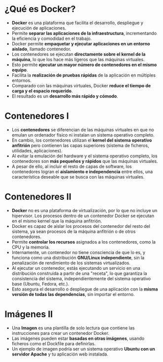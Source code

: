 # ¿Qué es Docker?

- **Docker** es una plataforma que facilita el desarrollo, despliegue y ejecución de aplicaciones.
- Permite **separar las aplicaciones de la infraestructura**, incrementando la eficiencia y comodidad en el trabajo.
- Docker permite **empaquetar y ejecutar aplicaciones en un entorno aislado**, llamado contenedor.
- Los contenedores se ejecutan **directamente sobre el kernel de la máquina**, lo que los hace más ligeros que las máquinas virtuales.
- Esto permite **ejecutar un mayor número de contenedores en el mismo equipo**.
- Facilita la **realización de pruebas rápidas** de la aplicación en múltiples entornos.
- Comparado con las máquinas virtuales, Docker **reduce el tiempo de carga y el espacio requerido**.
- El resultado es un **desarrollo más rápido y cómodo**.

# Contenedores I

- Los **contenedores** se diferencian de las máquinas virtuales en que no emulan un ordenador físico ni instalan un sistema operativo completo.
- En cambio, los contenedores utilizan el **kernel del sistema operativo anfitrión** pero contienen las capas superiores (sistema de ficheros, utilidades, aplicaciones).
- Al evitar la emulación del hardware y el sistema operativo completo, los contenedores son **más pequeños y rápidos** que las máquinas virtuales.
- A pesar de ello, al incluir el resto de capas de software, los contenedores logran el **aislamiento e independencia** entre ellos, una característica deseable que se busca con las máquinas virtuales.

# Contenedores II

- **Docker** no es una plataforma de virtualización, por lo que no incluye un hipervisor. Los procesos dentro de un contenedor Docker se ejecutan en el mismo kernel que la máquina anfitrión.
- Docker es capaz de aislar los procesos del contenedor del resto del sistema, ya sean procesos de la máquina anfitrión o de otros contenedores.
- Permite **controlar los recursos** asignados a los contenedores, como la CPU y la memoria.
- Internamente, un contenedor no tiene consciencia de que lo es, y funciona como una distribución **GNU/Linux independiente**, sin la penalización de rendimiento de los sistemas virtualizados.
- Al ejecutar un contenedor, estás ejecutando un servicio en una distribución construida a partir de una "receta", lo que garantiza la consistencia del sistema, independientemente del sistema operativo base (Ubuntu, Fedora, etc.).
- Esto asegura el desarrollo o despliegue de una aplicación con la **misma versión de todas las dependencias**, sin importar el entorno.

# Imágenes II

- Una **Imagen** es una plantilla de solo lectura que contiene las instrucciones para crear un contenedor Docker.
- Las imágenes pueden estar **basadas en otras imágenes**, usando ficheros como el Dockfile para definirlas.
- Un ejemplo de imagen podría ser un sistema operativo **Ubuntu con un servidor Apache** y tu aplicación web instalada.






